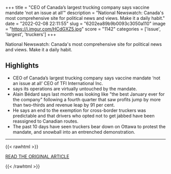 +++
title = "CEO of Canada’s largest trucking company says vaccine mandate ‘not an issue at all’"
description = "National Newswatch: Canada's most comprehensive site for political news and views. Make it a daily habit."
date = "2022-02-08 22:11:55"
slug = "6202ea89b9b0093c3050a110"
image = "https://i.imgur.com/HCdGXZ5.jpg"
score = "1142"
categories = ['issue', 'largest', 'truckers']
+++

National Newswatch: Canada's most comprehensive site for political news and views. Make it a daily habit.

## Highlights

- CEO of Canada’s largest trucking company says vaccine mandate ‘not an issue at all’ CEO of TFI International Inc.
- says its operations are virtually untouched by the mandate.
- Alain Bédard says last month was looking like "the best January ever for the company" following a fourth quarter that saw profits jump by more than two-thirds and revenue leap by 91 per cent.
- He says an end to the exemption for cross-border truckers was predictable and that drivers who opted not to get jabbed have been reassigned to Canadian routes.
- The past 10 days have seen truckers bear down on Ottawa to protest the mandate, and snowball into an entrenched demonstration.

---

{{< rawhtml >}}
  <p class="article-category">
    <a target="_blank" href="https://www.nationalnewswatch.com/2022/02/08/ceo-of-canadas-largest-trucking-company-says-vaccine-mandate-not-an-issue-at-all/#.YgKwFdHMK70">READ THE ORIGINAL ARTICLE</a>
  </p>
{{< /rawhtml >}}
